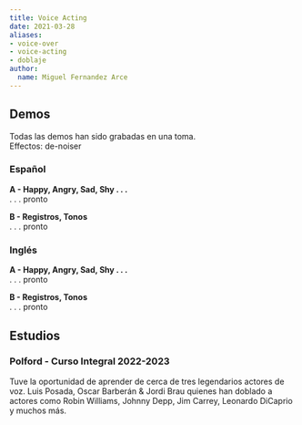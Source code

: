 ```yaml
---
title: Voice Acting
date: 2021-03-28
aliases:
- voice-over
- voice-acting
- doblaje
author:
  name: Miguel Fernandez Arce
---
```


## Demos

Todas las demos han sido grabadas en una toma.<br>
Effectos: de-noiser

### Español

**A - Happy, Angry, Sad, Shy . . .** <br>
. . . pronto

**B - Registros, Tonos** <br>
. . . pronto

### Inglés

**A - Happy, Angry, Sad, Shy . . .** <br>
. . . pronto

**B - Registros, Tonos** <br>
. . . pronto

## Estudios

### Polford - Curso Integral 2022-2023

Tuve la oportunidad de aprender de cerca de tres legendarios actores de voz. Luis Posada, Oscar Barberán & Jordi Brau quienes han doblado a actores como Robin Williams, Johnny Depp, Jim Carrey, Leonardo DiCaprio y muchos más.
